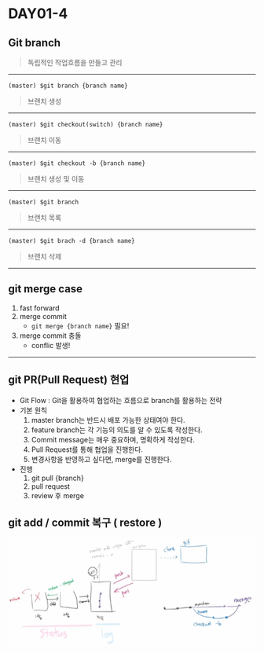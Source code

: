 # DAY01-4

## Git branch
>   독립적인 작업흐름을 만들고 관리
---
```
(master) $git branch {branch name}
```
>   브랜치 생성
---
```
(master) $git checkout(switch) {branch name}
```
>   브랜치 이동
---
```
(master) $git checkout -b {branch name}
```
>   브랜치 생성 및 이동
---
```
(master) $git branch
```
>   브랜치 목록
---
```
(master) $git brach -d {branch name}
```
>   브랜치 삭제
---
## git merge case

1. fast forward
2. merge commit
    - ```git merge {branch name}``` 필요!
3. merge commit 충돌
    - conflic 발생!
---
## git PR(Pull Request) 현업

- Git Flow : Git을 활용하여 협업하는 흐름으로 branch를 활용하는 전략
- 기본 원칙
    1. master branch는 반드시 배포 가능한 상태여야 한다.
    2. feature branch는 각 기능의 의도를 알 수 있도록 작성한다.
    3. Commit message는 매우 중요하며, 명확하게 작성한다.
    4. Pull Request를 통해 협업을 진행한다.
    5. 변경사항을 반영하고 싶다면, merge를 진행한다.
- 진행
    1. git pull {branch}
    2. pull request
    3. review 후 merge

## git add / commit 복구 ( restore )
![복구](picture1.png)